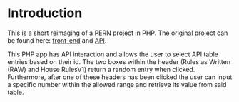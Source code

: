 # Introduction
This is a short reimaging of a PERN project in PHP. The original project can be found here: [front-end]( https://github.com/Richardaeld/DND_Into_The_Abyss) and [API]( https://github.com/Richardaeld/dm_tool_api).

This PHP app has API interaction and allows the user to select API table entries based on their id. The two boxes within the header (Rules as Written (RAW) and House RulesV1) return a random entry when clicked. Furthermore, after one of these headers has been clicked the user can input a specific number within the allowed range and retrieve its value from said table.
